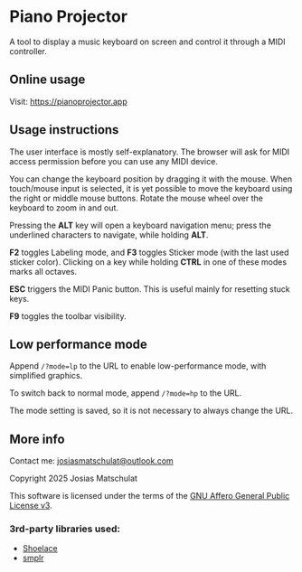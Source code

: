 # Piano Projector

A tool to display a music keyboard on screen and control it through a MIDI controller.

## Online usage

Visit: https://pianoprojector.app

## Usage instructions

The user interface is mostly self-explanatory. The browser will ask for MIDI access permission before you can use any MIDI device.

You can change the keyboard position by dragging it with the mouse. When touch/mouse input is selected, it is yet possible to move the keyboard using the right or middle mouse buttons. Rotate the mouse wheel over the keyboard to zoom in and out.

Pressing the **ALT** key will open a keyboard navigation menu; press the underlined characters to navigate, while holding **ALT**.

**F2** toggles Labeling mode, and **F3** toggles Sticker mode (with the last used sticker color). Clicking on a key while holding **CTRL** in one of these modes marks all octaves.

**ESC** triggers the MIDI Panic button. This is useful mainly for resetting stuck keys.

**F9** toggles the toolbar visibility.

## Low performance mode

Append `/?mode=lp` to the URL to enable low-performance mode, with simplified graphics.

To switch back to normal mode, append `/?mode=hp` to the URL.

The mode setting is saved, so it is not necessary to always change the URL.

## More info

Contact me: josiasmatschulat@outlook.com

Copyright 2025 Josias Matschulat

This software is licensed under the terms of the [GNU Affero General Public License v3](https://www.gnu.org/licenses/agpl-3.0.html).

### 3rd-party libraries used:

- [Shoelace](https://github.com/shoelace-style/shoelace)
- [smplr](https://github.com/danigb/smplr)

